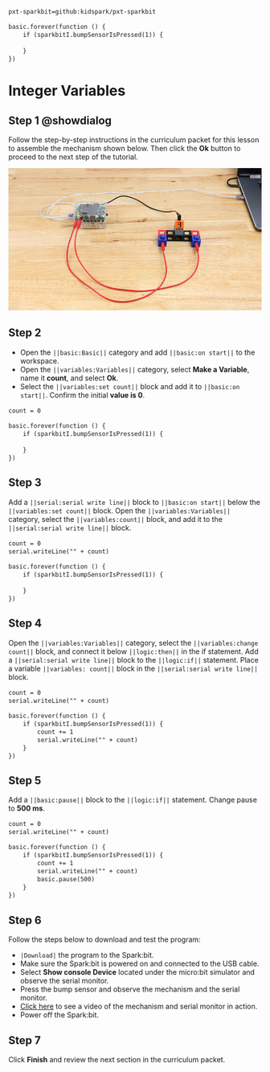 ```package
pxt-sparkbit=github:kidspark/pxt-sparkbit
```

```template
basic.forever(function () {
    if (sparkbitI.bumpSensorIsPressed(1)) {
    	
    }
})
```

# Integer Variables

## Step 1 @showdialog

Follow the step-by-step instructions in the curriculum packet for this lesson to assemble the mechanism shown below. Then click the **Ok** button to proceed to the next step of the tutorial.

![integer-variables-1](https://raw.githubusercontent.com/KidSpark/tutorials/master/assets/3-3-integer-variables-1.png)

## Step 2

* Open the ``||basic:Basic||`` category and add ``||basic:on start||`` to the workspace.
* Open the ``||variables:Variables||`` category, select **Make a Variable**, name it **count**, and select **Ok**.
* Select the ``||variables:set count||`` block and add it to ``||basic:on start||``. Confirm the initial **value is 0**. 

```blocks
count = 0
```

```blocks
basic.forever(function () {
    if (sparkbitI.bumpSensorIsPressed(1)) {
        
    }
})
```

## Step 3

Add a ``||serial:serial write line||`` block to ``||basic:on start||`` below the ``||variables:set count||`` block.
Open the ``||variables:Variables||`` category, select the ``||variables:count||`` block, and add it to the ``||serial:serial write line||`` block.

```blocks
count = 0
serial.writeLine("" + count)
```

```blocks
basic.forever(function () {
    if (sparkbitI.bumpSensorIsPressed(1)) {
        
    }
})
```

## Step 4

Open the ``||variables:Variables||`` category, select the ``||variables:change count||`` block, and connect it below ``||logic:then||`` in the if statement.
Add a ``||serial:serial write line||`` block to the ``||logic:if||`` statement. Place a variable ``||variables: count||`` block in the ``||serial:serial write line||`` block.

```blocks
count = 0
serial.writeLine("" + count)
```

```blocks
basic.forever(function () {
    if (sparkbitI.bumpSensorIsPressed(1)) {
        count += 1
        serial.writeLine("" + count)
    }
})
```

## Step 5

Add a ``||basic:pause||`` block to the ``||logic:if||`` statement. Change pause to **500 ms**.

```blocks
count = 0
serial.writeLine("" + count)
```

```blocks
basic.forever(function () {
    if (sparkbitI.bumpSensorIsPressed(1)) {
        count += 1
        serial.writeLine("" + count)
        basic.pause(500)
    }
})
```

## Step 6

Follow the steps below to download and test the program:
* ``|Download|`` the program to the Spark:bit.
* Make sure the Spark:bit is powered on and connected to the USB cable.
* Select **Show console Device** located under the micro:bit simulator and observe the serial monitor.
* Press the bump sensor and observe the mechanism and the serial monitor.
* [Click here](https://youtu.be/i9J7VC1TM9U) to see a video of the mechanism and serial monitor in action.
* Power off the Spark:bit.

## Step 7

Click **Finish** and review the next section in the curriculum packet.